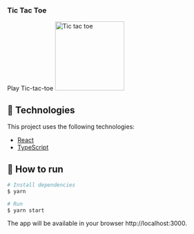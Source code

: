 ### Tic Tac Toe
Play Tic-tac-toe
<img alt="Tic tac toe" src="https://user-images.githubusercontent.com/23083888/133932797-b95fef71-c99d-4275-9183-d07095806a72.png" width="160px">
## 🧪 Technologies

This project uses the following technologies:

- [React](https://reactjs.org)
- [TypeScript](https://www.typescriptlang.org/)

## 🚀 How to run

```bash
# Install dependencies
$ yarn

# Run
$ yarn start
```
The app will be available in your browser http://localhost:3000.

